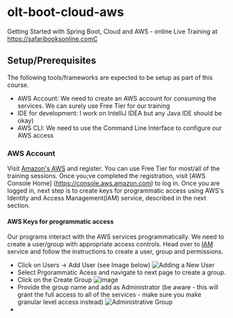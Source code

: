 # olt-boot-cloud-aws
Getting Started with Spring Boot, Cloud and AWS - online Live Training at https://safaribooksonline.comC

## Setup/Prerequisites
The following tools/frameworks are expected to be setup as part of this course. 

* AWS Account: We need to create an AWS account for consuming the services. We can surely use Free Tier for our training  
* IDE for development: I work on IntelliJ IDEA but any Java IDE should be okay)
* AWS CLI: We need to use the Command Line Interface to configure our AWS access

### AWS Account
Visit [Amazon's AWS](https://aws.amazon.com/) and register. You can use Free Tier for most/all of the training sessions. Once you;ve completed the registration, visit [AWS Console Home] (https://console.aws.amazon.com) to log in. Once you are logged in, next step is to create keys for programmatic access using AWS's Identity and Access Management(IAM) service, described in the next section.

#### AWS Keys for programmatic access

Our programs interact with the AWS services programmatically. We need to create a user/group with appropriate access controls. Head over to [IAM](https://console.aws.amazon.com/iam/) service and follow the instructions to create a user, group and permissions. 
- Click on Users -> Add User (see Image below)
![Adding a New User](https://user-images.githubusercontent.com/1698230/115702928-6bc28f00-a361-11eb-9ebd-67fbbc4129fc.png)
- Select Prgorammatic Acess and navigate to next page to create a group.
- Click on the Create Group ![image](https://user-images.githubusercontent.com/1698230/115703310-e4295000-a361-11eb-9647-0e4e1121f6da.png)
- Provide the group name and add as Administrator (be aware - this will grant the full access to all of the services - make sure you make granular level access instead)
![Administrative Group](https://user-images.githubusercontent.com/1698230/115703586-35394400-a362-11eb-8bc7-ea56c771f853.png)
- 






